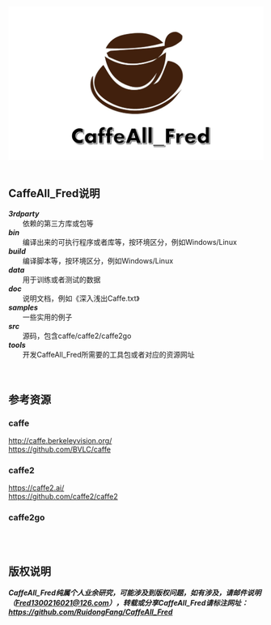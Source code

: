 <div align="center">
  <img src="https://github.com/RuidongFang/CaffeAll_Fred/blob/master/CaffeAll_Fred_logo.png"><br><br>
</div>


## CaffeAll_Fred说明
***3rdparty***</br>　　依赖的第三方库或包等</br>
***bin***</br>　　编译出来的可执行程序或者库等，按环境区分，例如Windows/Linux</br>
***build***</br>　　编译脚本等，按环境区分，例如Windows/Linux</br>
***data***</br>　　用于训练或者测试的数据</br>
***doc***</br>　　说明文档，例如《深入浅出Caffe.txt》</br>
***samples***</br>　　一些实用的例子</br>
***src***</br>　　源码，包含caffe/caffe2/caffe2go</br>
***tools***</br>　　开发CaffeAll_Fred所需要的工具包或者对应的资源网址</br>
</br></br>
## 参考资源
### caffe
http://caffe.berkeleyvision.org/</br>
https://github.com/BVLC/caffe</br>
### caffe2
https://caffe2.ai/</br>
https://github.com/caffe2/caffe2</br>
### caffe2go

</br></br>
## 版权说明
***CaffeAll_Fred纯属个人业余研究，可能涉及到版权问题，如有涉及，请邮件说明（Fred1300216021@126.com），转载或分享CaffeAll_Fred请标注网址：https://github.com/RuidongFang/CaffeAll_Fred***
